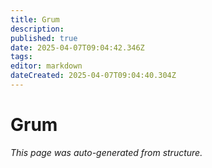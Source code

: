 ```yaml
---
title: Grum
description: 
published: true
date: 2025-04-07T09:04:42.346Z
tags: 
editor: markdown
dateCreated: 2025-04-07T09:04:40.304Z
---
```


# Grum

*This page was auto-generated from structure.*